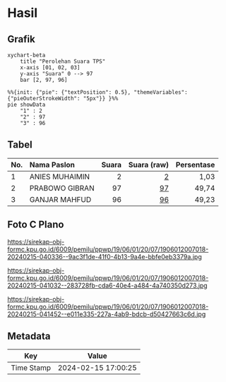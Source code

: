 # Hasil

## Grafik

```mermaid
xychart-beta
    title "Perolehan Suara TPS"
    x-axis [01, 02, 03]
    y-axis "Suara" 0 --> 97
    bar [2, 97, 96]
```

```mermaid
%%{init: {"pie": {"textPosition": 0.5}, "themeVariables": {"pieOuterStrokeWidth": "5px"}} }%%
pie showData
    "1" : 2
    "2" : 97
    "3" : 96
```

## Tabel

| No. | Nama Paslon    | Suara | Suara (raw) | Persentase |
|:--- |:-------------- | -----:| -----------:| ----------:|
| 1   | ANIES MUHAIMIN | 2     | [2][p-1]    | 1,03       |
| 2   | PRABOWO GIBRAN | 97    | [97][p-2]   | 49,74      |
| 3   | GANJAR MAHFUD  | 96    | [96][p-3]   | 49,23      |


[p-1]: https://github.com/gigit-pemilu/pemilu-2024-19-kepulauan-bangka-belitung/blob/main/pilpres/hitung-suara/sub/19-kepulauan-bangka-belitung/sub/06-belitung-timur/sub/01-manggar/sub/2007-baru/sub/018-tps/sub/paslon-1.txt
[p-2]: https://github.com/gigit-pemilu/pemilu-2024-19-kepulauan-bangka-belitung/blob/main/pilpres/hitung-suara/sub/19-kepulauan-bangka-belitung/sub/06-belitung-timur/sub/01-manggar/sub/2007-baru/sub/018-tps/sub/paslon-2.txt
[p-3]: https://github.com/gigit-pemilu/pemilu-2024-19-kepulauan-bangka-belitung/blob/main/pilpres/hitung-suara/sub/19-kepulauan-bangka-belitung/sub/06-belitung-timur/sub/01-manggar/sub/2007-baru/sub/018-tps/sub/paslon-3.txt

## Foto C Plano

https://sirekap-obj-formc.kpu.go.id/6009/pemilu/ppwp/19/06/01/20/07/1906012007018-20240215-040336--9ac3f1de-41f0-4b13-9a4e-bbfe0eb3379a.jpg

https://sirekap-obj-formc.kpu.go.id/6009/pemilu/ppwp/19/06/01/20/07/1906012007018-20240215-041032--283728fb-cda6-40e4-a484-4a740350d273.jpg

https://sirekap-obj-formc.kpu.go.id/6009/pemilu/ppwp/19/06/01/20/07/1906012007018-20240215-041452--e011e335-227a-4ab9-bdcb-d50427663c6d.jpg


## Metadata

| Key        | Value               |
| ---------- | ------------------- |
| Time Stamp | 2024-02-15 17:00:25 |



